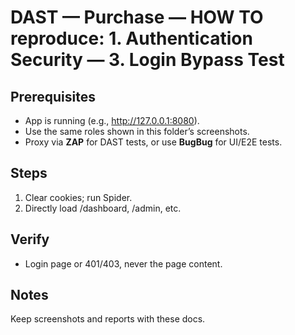 ﻿# DAST — Purchase — HOW TO reproduce: 1. Authentication Security — 3. Login Bypass Test

## Prerequisites

- App is running (e.g., http://127.0.0.1:8080).
- Use the same roles shown in this folder’s screenshots.
- Proxy via **ZAP** for DAST tests, or use **BugBug** for UI/E2E tests.

## Steps

1. Clear cookies; run Spider.
2. Directly load /dashboard, /admin, etc.

## Verify

- Login page or 401/403, never the page content.

## Notes

Keep screenshots and reports with these docs.


